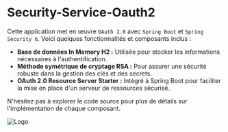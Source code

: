 # Security-Service-Oauth2

Cette application met en œuvre `OAuth 2.0` avec `Spring Boot` et `Spring Security 6`. Voici quelques fonctionnalités et composants inclus :

- **Base de données In Memory H2 :** Utilisée pour stocker les informations nécessaires à l'authentification.
- **Méthode symétrique de cryptage RSA :** Pour assurer une sécurité robuste dans la gestion des clés et des secrets.
- **OAuth 2.0 Resource Server Starter :** Intégré à Spring Boot pour faciliter la mise en place d'un serveur de ressources sécurisé.

N'hésitez pas à explorer le code source pour plus de détails sur l'implémentation de chaque composant.



![Logo](https://javadeveloperzone.com/wp-content/uploads/2017/12/Spring-Security-Auth-2.0-Authentication-Server-1024x488.jpg)
